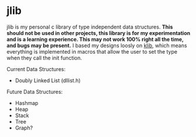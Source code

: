 # jlib

jlib is my personal c library of type independent data structures. **This should
not be used in other projects, this library is for my experimentation and is a
learning experience. This may not work 100% right all the time, and bugs may be
present.** I based my designs loosly on
[klib](https://github.com/attractivechaos/klib/tree/master), which means
everything is implemented in macros that allow the user to set the type when
they call the init function.

Current Data Structures:
- Doubly Linked List (dllist.h)

Future Data Structures:
- Hashmap
- Heap
- Stack
- Tree
- Graph?

